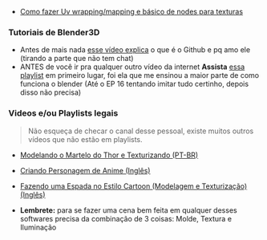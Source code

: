 * [Como fazer Uv wrapping/mapping e básico de nodes para texturas](https://youtu.be/ujlCH15v8gw?t=40s)


### Tutoriais de Blender3D

* Antes de mais nada [esse vídeo explica](https://www.youtube.com/watch?v=ZDo_f3ZibFA) o que é o Github e pq amo ele (tirando a parte que não tem chat)
* ANTES de você ir pra qualquer outro vídeo da internet **Assista** [essa playlist](https://www.youtube.com/watch?v=Vlkh5JFFzU0&list=PLkei3LlusC-Gdszmg9TPmd0gSYxMSI4vT) em primeiro lugar, foi ela que me ensinou a maior parte de como funciona o blender (Até o EP 16 tentando imitar tudo certinho, depois disso não precisa)

### Videos e/ou Playlists legais 

> Não esqueça de checar o canal desse pessoal, existe muitos outros vídeos que não estão em playlists.

* [Modelando o Martelo do Thor e Texturizando (PT-BR)](https://www.youtube.com/watch?v=amtQ5SRC47U&list=PLaMfHWsVa-bOyXNAG0VrhRw_MOIi-xZJt)
* [Criando Personagem de Anime (Inglês)](https://www.youtube.com/watch?v=5Xuf6ODN_xY&list=PLvgIVNDU-Dxjb3eukDF5W0l0-6ShO9OiM)
* [Fazendo uma Espada no Estilo Cartoon (Modelagem e Texturização) (Inglês)](https://www.youtube.com/watch?v=blzjJ_fIlrs&list=PLcu0P6DnVPHckQSmXD6X4KAzlz5og_Pb4)

* **Lembrete:** para se fazer uma cena bem feita em qualquer desses softwares precisa da combinação de 3 coisas: Molde, Textura e Iluminação
